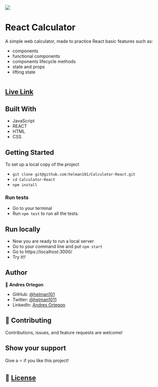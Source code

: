 ![](https://img.shields.io/badge/Microverse-blueviolet)

# React Calculator

A simple web calculator, made to practice React basic features such as:
- components
- functional components
- components lifecycle methods
- state and props
- lifting state

![]()

## [Live Link](https://helman-react-calculator.herokuapp.com/)

## Built With

- JavaScript
- REACT
- HTML
- CSS

## Getting Started

To set up a local copy of the project

- `git clone git@github.com:helman101/Calculator-React.git`
- `cd Calculator-React`
- `npm install`

### Run tests

- Go to your terminal
- Run ```npm test``` to run all the tests.

## Run locally

- Now you are ready to run a local server
- Go to your command line and put `npm start`
- Go to https://localhost:3000/
- Try it!!

## Author

👤 **Andres Ortegon**

- GitHub: [@helman101](https://github.com/helman101)
- Twitter: [@helman1011](https://twitter.com/Helman1011)
- LinkedIn: [Andres Ortegon](https://www.linkedin.com/in/helman101/)

## 🤝 Contributing

Contributions, issues, and feature requests are welcome!

## Show your support

Give a ⭐️ if you like this project!

## 📝 [License](LICENSE)

